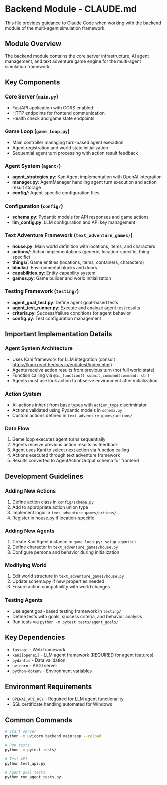 # Backend Module - CLAUDE.md

This file provides guidance to Claude Code when working with the backend module of the multi-agent simulation framework.

## Module Overview

The backend module contains the core server infrastructure, AI agent management, and text adventure game engine for the multi-agent simulation framework.

## Key Components

### Core Server (`main.py`)
- FastAPI application with CORS enabled
- HTTP endpoints for frontend communication
- Health check and game state endpoints

### Game Loop (`game_loop.py`)
- Main controller managing turn-based agent execution
- Agent registration and world state initialization
- Sequential agent turn processing with action result feedback

### Agent System (`agent/`)
- **agent_strategies.py**: KaniAgent implementation with OpenAI integration
- **manager.py**: AgentManager handling agent turn execution and action result storage
- **config/**: Agent-specific configuration files

### Configuration (`config/`)
- **schema.py**: Pydantic models for API responses and game actions
- **llm_config.py**: LLM configuration and API key management

### Text Adventure Framework (`text_adventure_games/`)
- **house.py**: Main world definition with locations, items, and characters
- **actions/**: Action implementations (generic, location-specific, thing-specific)
- **things/**: Game entities (locations, items, containers, characters)
- **blocks/**: Environmental blocks and doors
- **capabilities.py**: Entity capability system
- **games.py**: Game builder and world initialization

### Testing Framework (`testing/`)
- **agent_goal_test.py**: Define agent goal-based tests
- **agent_test_runner.py**: Execute and analyze agent test results
- **criteria.py**: Success/failure conditions for agent behavior
- **config.py**: Test configuration management

## Important Implementation Details

### Agent System Architecture
- Uses Kani framework for LLM integration (consult https://kani.readthedocs.io/en/latest/index.html)
- Agents receive action results from previous turn (not full world state)
- Function calling via `@ai_function() submit_command(command: str)`
- Agents must use look action to observe environment after initialization

### Action System
- All actions inherit from base types with `action_type` discriminator
- Actions validated using Pydantic models in `schema.py`
- Custom actions defined in `text_adventure_games/actions/`

### Data Flow
1. Game loop executes agent turns sequentially
2. Agents receive previous action results as feedback
3. Agent uses Kani to select next action via function calling
4. Actions executed through text adventure framework
5. Results converted to AgentActionOutput schema for frontend

## Development Guidelines

### Adding New Actions
1. Define action class in `config/schema.py`
2. Add to appropriate action union type
3. Implement logic in `text_adventure_games/actions/`
4. Register in house.py if location-specific

### Adding New Agents
1. Create KaniAgent instance in `game_loop.py:_setup_agents()`
2. Define character in `text_adventure_games/house.py`
3. Configure persona and behavior during initialization

### Modifying World
1. Edit world structure in `text_adventure_games/house.py`
2. Update schema.py if new properties needed
3. Ensure action compatibility with world changes

### Testing Agents
- Use agent goal-based testing framework in `testing/`
- Define tests with goals, success criteria, and behavior analysis
- Run tests via `python -m pytest tests/agent_goals/`

## Key Dependencies
- `fastapi` - Web framework
- `kani[openai]` - LLM agent framework (REQUIRED for agent features)
- `pydantic` - Data validation
- `uvicorn` - ASGI server
- `python-dotenv` - Environment variables

## Environment Requirements
- `OPENAI_API_KEY` - Required for LLM agent functionality
- SSL certificate handling automated for Windows

## Common Commands
```bash
# Start server
python -m uvicorn backend.main:app --reload

# Run tests
python -m pytest tests/

# Test API
python test_api.py

# Agent goal tests
python run_agent_tests.py
```